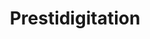 ---
title: "Prestidigitation"
index:
  - prestidigitation
permalink: /spells/prestidigitation/
tags:
  - Spell
  - Cantrip
  - Transmutation
available_for:
  - Bard
  - Sorcerer
  - Warlock
  - Wizard
level: "Cantrip"
school: "Transmutation"
range: "10 ft"
comp:
  - V
  - S
duration: "1 Hour"
description: |
  This spell is a minor magical trick that novice spellcasters use for practice. You create one of the following magical effects within 'range':

  You create an instantaneous, harmless sensory effect, such as a shower of sparks, a puff of wind, faint musical notes, or an odd odor.

  You instantaneously light or snuff out a candle, a torch, or a small campfire.

  You instantaneously clean or soil an object no larger than 1 cubic foot.

  You chill, warm, or flavor up to 1 cubic foot of nonliving material for 1 hour.

  You make a color, a small mark, or a symbol appear on an object or a surface for 1 hour.

  You create a nonmagical trinket or an illusory image that can fit in your hand and that lasts until the end of your next turn.

  If you cast this spell multiple times, you can have up to three of its non-instantaneous effects active at a time, and you can dismiss such an effect as an action.
excerpt: "This spell is a minor magical trick that novice spellcasters use for practice."
source: "Basic Rules"
---